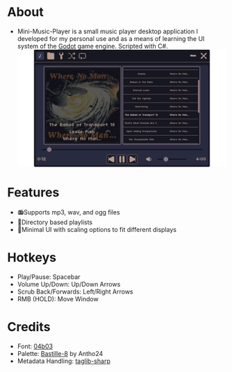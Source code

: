 # About
- Mini-Music-Player is a small music player desktop application I developed for my personal use and as a means of learning the UI system of the [Godot](https://godotengine.org/) game engine. Scripted with C#.
![](assets/previewImage.png)
# Features
- 📻Supports mp3, wav, and ogg files
- 📂Directory based playlists
- 🎨Minimal UI with scaling options to fit different displays
# Hotkeys
- Play/Pause: Spacebar
- Volume Up/Down: Up/Down Arrows
- Scrub Back/Forwards: Left/Right Arrows
- RMB (HOLD): Move Window
# Credits
- Font: [04b03](https://www.dafont.com/04b-03.font)
- Palette: [Bastille-8](https://lospec.com/palette-list/bastille-8) by Antho24
- Metadata Handling: [taglib-sharp](https://github.com/mono/taglib-sharp)
